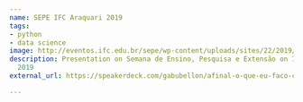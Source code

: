 ```yaml
---
name: SEPE IFC Araquari 2019
tags:
- python
- data science
image: http://eventos.ifc.edu.br/sepe/wp-content/uploads/sites/22/2019/07/SEPE-2019-7-1-212x300.png
description: Presentation on Semana de Ensino, Pesquisa e Extensão on IFC at Araquari
  2019
external_url: https://speakerdeck.com/gabubellon/afinal-o-que-eu-faco-como-cientista-de-dados

---
```

